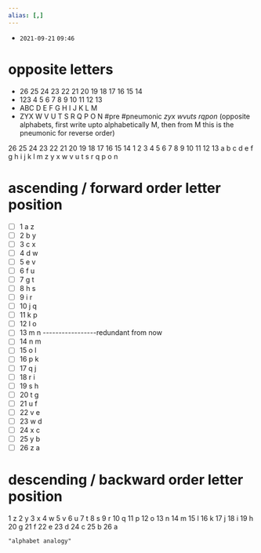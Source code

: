 ```yaml
---
alias: [,]
---
```


- `2021-09-21` `09:46`

# opposite letters
- 26 25 24 23 22 21 20 19 18 17 16 15 14
- 123 	  4 5 6 7  8 9 10       11  12 13
- ABC	 D E F G H I  J   K  L  M
- ZYX	 W V U T  S R Q  P   O N
	 #pre #pneumonic _zyx wvuts rqpon_ (opposite alphabets, first write upto alphabetically M, then from M this is the pneumonic for reverse order)

26	25	24	23	22	21	20	19	18	17	16	15	14
 1 	  2	   3	   4	 5	 6	  7	   8	   9   10   11   12   13
 a	  b	   c	   d	 e	  f	   g	   h	 i	  j	   k	 l	  m
 z	   y    x	w	 v	  u	   t	s	  r	  q	   p    o	 n

# ascending / forward order letter position
- [ ] 1	a z
- [ ] 2	b y
- [ ] 3	c x
- [ ] 4	d w
- [ ] 5	e v
- [ ] 6	f u
- [ ] 7	g t
- [ ] 8	h s
- [ ] 9	i r
- [ ] 10	j q
- [ ] 11	k p
- [ ] 12	l o
- [ ] 13	m n
-----------------redundant from now
- [ ] 14	n m
- [ ] 15	o l
- [ ] 16	p k
- [ ] 17	q j
- [ ] 18	r i
- [ ] 19	s h
- [ ] 20	t g
- [ ] 21	u f
- [ ] 22	v e
- [ ] 23	w d
- [ ] 24	x c
- [ ] 25	y b
- [ ] 26	z a

# descending / backward order letter position
1	z
2	y
3	x
4	w
5	v
6	u
7	t
8	s
9	r
10	q
11	p
12	o
13	n
14	m
15	l
16	k
17	j
18	i
19	h
20	g
21	f
22	e
23	d
24	c
25	b
26	a
```query
"alphabet analogy"
```